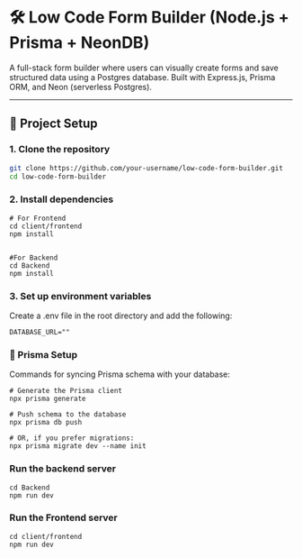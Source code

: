 # 🛠️ Low Code Form Builder (Node.js + Prisma + NeonDB)

A full-stack form builder where users can visually create forms and save structured data using a Postgres database. Built with Express.js, Prisma ORM, and Neon (serverless Postgres).

---

## 🚀 Project Setup

### 1. Clone the repository

```bash
git clone https://github.com/your-username/low-code-form-builder.git
cd low-code-form-builder
```


### 2. Install dependencies
```
# For Frontend
cd client/frontend
npm install


#For Backend 
cd Backend
npm install

```

### 3. Set up environment variables
Create a .env file in the root directory and add the following:

```
DATABASE_URL=""

```

### 🧬 Prisma Setup
Commands for syncing Prisma schema with your database:
```
# Generate the Prisma client
npx prisma generate

# Push schema to the database
npx prisma db push

# OR, if you prefer migrations:
npx prisma migrate dev --name init

```

### Run the backend server

```
cd Backend
npm run dev

```

### Run the Frontend server
```
cd client/frontend
npm run dev
```


